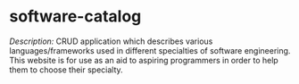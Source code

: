 # software-catalog
*Description:* CRUD application which describes various languages/frameworks used in different specialties of software engineering. This website is for use as an aid to aspiring programmers in order to help them to choose their specialty.
